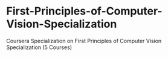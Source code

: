 # First-Principles-of-Computer-Vision-Specialization
Coursera Specialization on First Principles of Computer Vision Specialization (5 Courses)
